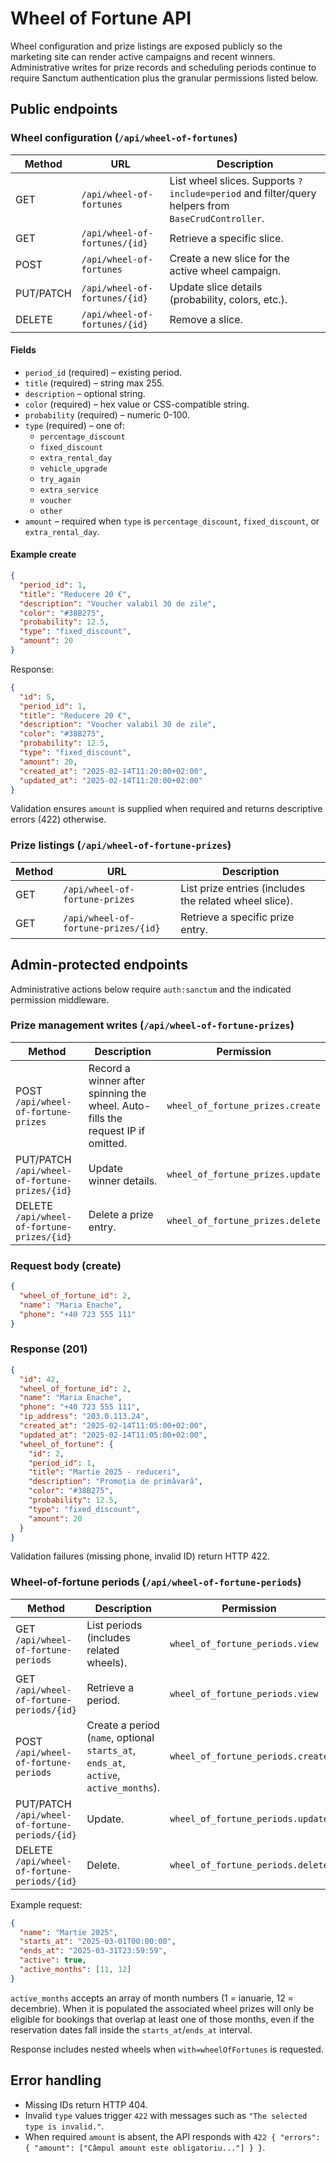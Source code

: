 # Wheel of Fortune API

Wheel configuration and prize listings are exposed publicly so the marketing site can render active campaigns and recent winners. Administrative writes for prize records and scheduling periods continue to require Sanctum authentication plus the granular permissions listed below.

## Public endpoints

### Wheel configuration (`/api/wheel-of-fortunes`)
| Method | URL | Description |
| --- | --- | --- |
| GET | `/api/wheel-of-fortunes` | List wheel slices. Supports `?include=period` and filter/query helpers from `BaseCrudController`. |
| GET | `/api/wheel-of-fortunes/{id}` | Retrieve a specific slice. |
| POST | `/api/wheel-of-fortunes` | Create a new slice for the active wheel campaign. |
| PUT/PATCH | `/api/wheel-of-fortunes/{id}` | Update slice details (probability, colors, etc.). |
| DELETE | `/api/wheel-of-fortunes/{id}` | Remove a slice. |

#### Fields
- `period_id` (required) – existing period.
- `title` (required) – string max 255.
- `description` – optional string.
- `color` (required) – hex value or CSS-compatible string.
- `probability` (required) – numeric 0-100.
- `type` (required) – one of:
  - `percentage_discount`
  - `fixed_discount`
  - `extra_rental_day`
  - `vehicle_upgrade`
  - `try_again`
  - `extra_service`
  - `voucher`
  - `other`
- `amount` – required when `type` is `percentage_discount`, `fixed_discount`, or `extra_rental_day`.

#### Example create
```json
{
  "period_id": 1,
  "title": "Reducere 20 €",
  "description": "Voucher valabil 30 de zile",
  "color": "#38B275",
  "probability": 12.5,
  "type": "fixed_discount",
  "amount": 20
}
```

Response:
```json
{
  "id": 5,
  "period_id": 1,
  "title": "Reducere 20 €",
  "description": "Voucher valabil 30 de zile",
  "color": "#38B275",
  "probability": 12.5,
  "type": "fixed_discount",
  "amount": 20,
  "created_at": "2025-02-14T11:20:00+02:00",
  "updated_at": "2025-02-14T11:20:00+02:00"
}
```

Validation ensures `amount` is supplied when required and returns descriptive errors (422) otherwise.

### Prize listings (`/api/wheel-of-fortune-prizes`)
| Method | URL | Description |
| --- | --- | --- |
| GET | `/api/wheel-of-fortune-prizes` | List prize entries (includes the related wheel slice). |
| GET | `/api/wheel-of-fortune-prizes/{id}` | Retrieve a specific prize entry. |

## Admin-protected endpoints

Administrative actions below require `auth:sanctum` and the indicated permission middleware.

### Prize management writes (`/api/wheel-of-fortune-prizes`)
| Method | Description | Permission |
| --- | --- | --- |
| POST `/api/wheel-of-fortune-prizes` | Record a winner after spinning the wheel. Auto-fills the request IP if omitted. | `wheel_of_fortune_prizes.create` |
| PUT/PATCH `/api/wheel-of-fortune-prizes/{id}` | Update winner details. | `wheel_of_fortune_prizes.update` |
| DELETE `/api/wheel-of-fortune-prizes/{id}` | Delete a prize entry. | `wheel_of_fortune_prizes.delete` |

### Request body (create)
```json
{
  "wheel_of_fortune_id": 2,
  "name": "Maria Enache",
  "phone": "+40 723 555 111"
}
```

### Response (201)
```json
{
  "id": 42,
  "wheel_of_fortune_id": 2,
  "name": "Maria Enache",
  "phone": "+40 723 555 111",
  "ip_address": "203.0.113.24",
  "created_at": "2025-02-14T11:05:00+02:00",
  "updated_at": "2025-02-14T11:05:00+02:00",
  "wheel_of_fortune": {
    "id": 2,
    "period_id": 1,
    "title": "Martie 2025 - reduceri",
    "description": "Promoția de primăvară",
    "color": "#38B275",
    "probability": 12.5,
    "type": "fixed_discount",
    "amount": 20
  }
}
```

Validation failures (missing phone, invalid ID) return HTTP 422.

### Wheel-of-fortune periods (`/api/wheel-of-fortune-periods`)
| Method | Description | Permission |
| --- | --- | --- |
| GET `/api/wheel-of-fortune-periods` | List periods (includes related wheels). | `wheel_of_fortune_periods.view` |
| GET `/api/wheel-of-fortune-periods/{id}` | Retrieve a period. | `wheel_of_fortune_periods.view` |
| POST `/api/wheel-of-fortune-periods` | Create a period (`name`, optional `starts_at`, `ends_at`, `active`, `active_months`). | `wheel_of_fortune_periods.create` |
| PUT/PATCH `/api/wheel-of-fortune-periods/{id}` | Update. | `wheel_of_fortune_periods.update` |
| DELETE `/api/wheel-of-fortune-periods/{id}` | Delete. | `wheel_of_fortune_periods.delete` |

Example request:
```json
{
  "name": "Martie 2025",
  "starts_at": "2025-03-01T00:00:00",
  "ends_at": "2025-03-31T23:59:59",
  "active": true,
  "active_months": [11, 12]
}
```

`active_months` accepts an array of month numbers (1 = ianuarie, 12 = decembrie). When it is populated the associated wheel
prizes will only be eligible for bookings that overlap at least one of those months, even if the reservation dates fall inside the
`starts_at`/`ends_at` interval.

Response includes nested wheels when `with=wheelOfFortunes` is requested.

## Error handling
- Missing IDs return HTTP 404.
- Invalid `type` values trigger `422` with messages such as `"The selected type is invalid."`.
- When required `amount` is absent, the API responds with `422 { "errors": { "amount": ["Câmpul amount este obligatoriu..."] } }`.
